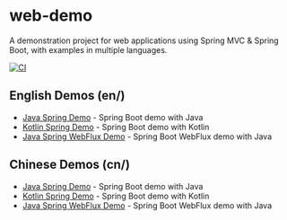 # web-demo
A demonstration project for web applications using Spring MVC & Spring Boot, with examples in multiple languages.

[![CI](https://github.com/Earth-1610/web-demo/actions/workflows/ci.yml/badge.svg)](https://github.com/Earth-1610/web-demo/actions/workflows/ci.yml)

## English Demos (en/)
- [Java Spring Demo](en/java-spring-demo) - Spring Boot demo with Java
- [Kotlin Spring Demo](en/kotlin-spring-demo) - Spring Boot demo with Kotlin
- [Java Spring WebFlux Demo](en/java-spring-webflux-demo) - Spring Boot WebFlux demo with Java

## Chinese Demos (cn/)
- [Java Spring Demo](cn/java-spring-demo) - Spring Boot demo with Java
- [Kotlin Spring Demo](cn/kotlin-spring-demo) - Spring Boot demo with Kotlin
- [Java Spring WebFlux Demo](cn/java-spring-webflux-demo) - Spring Boot WebFlux demo with Java